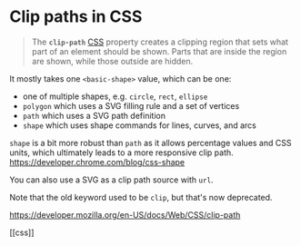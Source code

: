 # Clip paths in CSS

>The **`clip-path`** [CSS](https://developer.mozilla.org/en-US/docs/Web/CSS) property creates a clipping region that sets what part of an element should be shown. Parts that are inside the region are shown, while those outside are hidden.

It mostly takes one `<basic-shape>` value, which can be one:
- one of multiple shapes, e.g. `circle`, `rect`, `ellipse`
- `polygon` which uses a SVG filling rule and a set of vertices
- `path` which uses a SVG path definition
- `shape` which uses shape commands for lines, curves, and arcs

`shape` is a bit more robust than `path` as it allows percentage values and CSS units, which ultimately leads to a more responsive clip path.
https://developer.chrome.com/blog/css-shape

You can also use a SVG as a clip path source with `url`.

Note that the old keyword used to be `clip`, but that's now deprecated.

https://developer.mozilla.org/en-US/docs/Web/CSS/clip-path

[[css]]